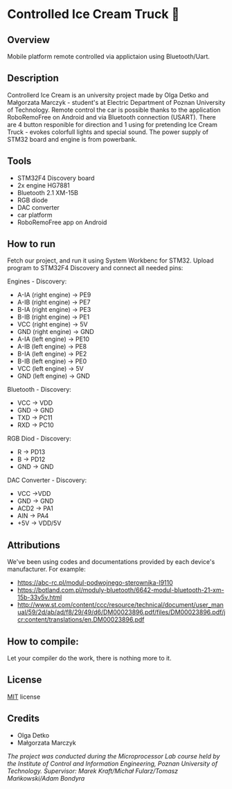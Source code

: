 # **Controlled Ice Cream Truck**  :car:

## Overview
Mobile platform remote controlled via applictaion using Bluetooth/Uart.

## Description
Controllerd Ice Cream is an university project made by Olga Detko and Małgorzata Marczyk - student's at Electric Department 
of Poznan University of Technology. 
Remote control the car is possible thanks to the application RoboRemoFree on Android and via Bluetooth connection (USART). 
There are 4 button responible for direction and 1 using for pretending Ice Cream Truck - evokes colorfull lights and special sound. 
The power supply of STM32 board and engine is from powerbank. 

## Tools
- STM32F4 Discovery board
- 2x engine HG7881
- Bluetooth 2.1 XM-15B
- RGB diode
- DAC converter
- car platform
- RoboRemoFree app on Android

## How to run 
Fetch our project, and run it using System Workbenc for STM32. 
Upload program to STM32F4 Discovery and connect all needed pins:


Engines - Discovery:
- A-IA (right engine) -> PE9
- A-IB (right engine) -> PE7
- B-IA (right engine) -> PE3
- B-IB (right engine) -> PE1
- VCC (right engine) -> 5V
- GND (right engine) -> GND
- A-IA (left engine) -> PE10
- A-IB (left engine) -> PE8
- B-IA (left engine) -> PE2
- B-IB (left engine) -> PE0
- VCC (left engine) -> 5V
- GND (left engine) -> GND


Bluetooth - Discovery:
- VCC -> VDD
- GND -> GND
- TXD -> PC11
- RXD -> PC10

RGB Diod - Discovery:
- R -> PD13
- B -> PD12
- GND -> GND

DAC Converter - Discovery:
- VCC ->VDD
- GND -> GND
- ACD2 -> PA1
- AIN -> PA4
- +5V -> VDD/5V

## Attributions 
We've been using codes and documentations provided by each device's manufacturer. For example:
- https://abc-rc.pl/modul-podwojnego-sterownika-l9110
- https://botland.com.pl/moduly-bluetooth/6642-modul-bluetooth-21-xm-15b-33v5v.html
- http://www.st.com/content/ccc/resource/technical/document/user_manual/59/2d/ab/ad/f8/29/49/d6/DM00023896.pdf/files/DM00023896.pdf/jcr:content/translations/en.DM00023896.pdf

## How to compile:
Let your compiler do the work, there is nothing more to it.

## License
[MIT](https://github.com/OlgaDetko/Controlled-Ice-Cream-Truck/blob/master/LICENSE.md/LICENSE.md) license

## Credits 
- Olga Detko
- Małgorzata Marczyk

*The project was conducted during the Microprocessor Lab course held by the Institute of Control and Information Engineering, Poznan University of Technology.
Supervisor: Marek Kraft/Michał Fularz/Tomasz Mańkowski/Adam Bondyra*





